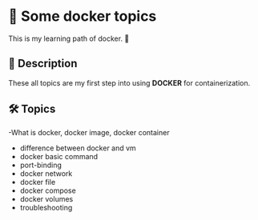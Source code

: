 # 🐳 Some docker topics

This is my learning path of docker. 🚀

## 📌 Description
These all topics are my first step into using **DOCKER** for containerization.

## 🛠️ Topics
-What is docker, docker image, docker container
- difference between docker and vm
- docker basic command
- port-binding
- docker network
- docker file
- docker compose
- docker volumes
- troubleshooting 
